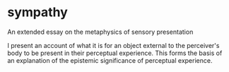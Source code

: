 sympathy
========

An extended essay on the metaphysics of sensory presentation

I present an account of what it is for an object external to the perceiver's body to be present in their perceptual experience. This forms the basis of an explanation of the epistemic significance of perceptual experience.
